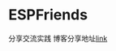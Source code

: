 # ESPFriends
分享交流实践
博客分享地址[link](https://blog.csdn.net/qq_45922805/category_12395210.html?spm=1001.2014.3001.5482)
